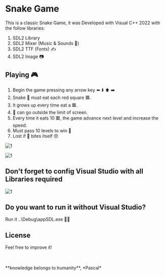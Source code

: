 # Snake Game  

This is a classic Snake Game, it was Developed with Visual C++ 2022 with the follow libraries:

1. SDL2 Library 
1. SDL2 Mixer (Music & Sounds :musical_note:)
1. SDL2 TTF (Fonts) ✍️
1. SDL2 Image :camera: 
 
## Playing :video_game:
1. Begin the game pressing any arrow key  ⬅️ ⬇️ ⬆️ ➡️
1. Snake  :snake: must eat each red square 🟥.
1. It grows up every time eat a 🟥.
1. :snake: can go outside the limit of screen.
1. Every time it eats 10 🟥, the game advance next level and increase the speed.    
1. Must pass 10 levels to win 👏
1. Lost if 🐍 bites itself :disappointed: 


![1](https://user-images.githubusercontent.com/43474323/213252871-9b1af239-3c0d-42e6-a5bd-7c32aff91d90.png)


![1](https://user-images.githubusercontent.com/43474323/213252955-7d2550d2-24c5-4cc9-bc2c-5bd63d3d1f08.png)

## Don't forget to config Visual Studio with all Libraries required

![1](https://user-images.githubusercontent.com/43474323/213341903-8ee93008-28b5-4e43-9410-44c189dba87c.png)

## Do you want to run it without Visual Studio?

Run it ..\Debug\appSDL.exe 🏃‍♂️

## License
Feel free to improve it!

<BR>
<BR>
**knowledge belongs to humanity**, *Pascal*
